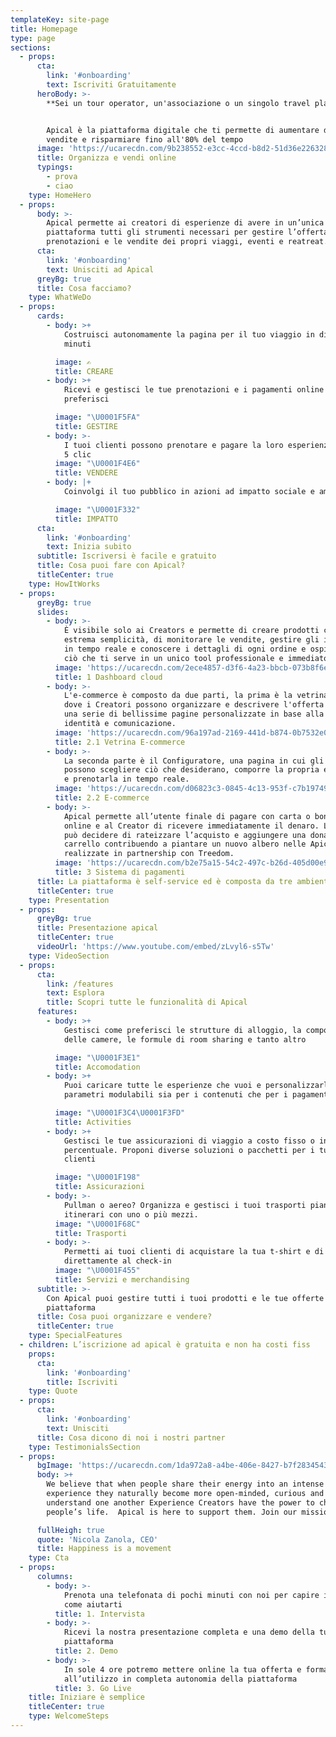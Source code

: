 ```yaml
---
templateKey: site-page
title: Homepage
type: page
sections:
  - props:
      cta:
        link: '#onboarding'
        text: Iscriviti Gratuitamente
      heroBody: >-
        **Sei un tour operator, un'associazione o un singolo travel planner?**


        Apical è la piattaforma digitale che ti permette di aumentare del 30% le
        vendite e risparmiare fino all'80% del tempo
      image: 'https://ucarecdn.com/9b238552-e3cc-4ccd-b8d2-51d36e226328/'
      title: Organizza e vendi online
      typings:
        - prova
        - ciao
    type: HomeHero
  - props:
      body: >-
        Apical permette ai creatori di esperienze di avere in un’unica
        piattaforma tutti gli strumenti necessari per gestire l’offerta, le
        prenotazioni e le vendite dei propri viaggi, eventi e reatreat.
      cta:
        link: '#onboarding'
        text: Unisciti ad Apical
      greyBg: true
      title: Cosa facciamo?
    type: WhatWeDo
  - props:
      cards:
        - body: >+
            Costruisci autonomamente la pagina per il tuo viaggio in dieci
            minuti

          image: ✍️
          title: CREARE
        - body: >+
            Ricevi e gestisci le tue prenotazioni e i pagamenti online come
            preferisci

          image: "\U0001F5FA"
          title: GESTIRE
        - body: >-
            I tuoi clienti possono prenotare e pagare la loro esperienza in soli
            5 clic
          image: "\U0001F4E6"
          title: VENDERE
        - body: |+
            Coinvolgi il tuo pubblico in azioni ad impatto sociale e ambientale

          image: "\U0001F332"
          title: IMPATTO
      cta:
        link: '#onboarding'
        text: Inizia subito
      subtitle: Iscriversi è facile e gratuito
      title: Cosa puoi fare con Apical?
      titleCenter: true
    type: HowItWorks
  - props:
      greyBg: true
      slides:
        - body: >-
            È visibile solo ai Creators e permette di creare prodotti con
            estrema semplicità, di monitorare le vendite, gestire gli inventari
            in tempo reale e conoscere i dettagli di ogni ordine e ospite. Tutto
            ciò che ti serve in un unico tool professionale e immediato.
          image: 'https://ucarecdn.com/2ece4857-d3f6-4a23-bbcb-073b8f6ebd36/'
          title: 1 Dashboard cloud
        - body: >-
            L'e-commerce è composto da due parti, la prima è la vetrina online,
            dove i Creatori possono organizzare e descrivere l'offerta grazie a
            una serie di bellissime pagine personalizzate in base alla propria
            identità e comunicazione.
          image: 'https://ucarecdn.com/96a197ad-2169-441d-b874-0b7532e0a64f/'
          title: 2.1 Vetrina E-commerce
        - body: >-
            La seconda parte è il Configuratore, una pagina in cui gli ospiti
            possono scegliere ciò che desiderano, comporre la propria esperienza
            e prenotarla in tempo reale.
          image: 'https://ucarecdn.com/d06823c3-0845-4c13-953f-c7b19749d109/'
          title: 2.2 E-commerce
        - body: >-
            Apical permette all’utente finale di pagare con carta o bonifico
            online e al Creator di ricevere immediatamente il denaro. L’utente
            può decidere di rateizzare l’acquisto e aggiungere una donazione al
            carrello contribuendo a piantare un nuovo albero nelle Apical Forest
            realizzate in partnership con Treedom.
          image: 'https://ucarecdn.com/b2e75a15-54c2-497c-b26d-405d00e9deef/'
          title: 3 Sistema di pagamenti
      title: La piattaforma è self-service ed è composta da tre ambienti
      titleCenter: true
    type: Presentation
  - props:
      greyBg: true
      title: Presentazione apical
      titleCenter: true
      videoUrl: 'https://www.youtube.com/embed/zLvyl6-s5Tw'
    type: VideoSection
  - props:
      cta:
        link: /features
        text: Esplora
        title: Scopri tutte le funzionalità di Apical
      features:
        - body: >+
            Gestisci come preferisci le strutture di alloggio, la composizione
            delle camere, le formule di room sharing e tanto altro

          image: "\U0001F3E1"
          title: Accomodation
        - body: >+
            Puoi caricare tutte le esperienze che vuoi e personalizzarle con
            parametri modulabili sia per i contenuti che per i pagamenti

          image: "\U0001F3C4\U0001F3FD‍"
          title: Activities
        - body: >+
            Gestisci le tue assicurazioni di viaggio a costo fisso o in
            percentuale. Proponi diverse soluzioni o pacchetti per i tuoi
            clienti

          image: "\U0001F198"
          title: Assicurazioni
        - body: >-
            Pullman o aereo? Organizza e gestisci i tuoi trasporti pianificando
            itinerari con uno o più mezzi.
          image: "\U0001F68C"
          title: Trasporti
        - body: >-
            Permetti ai tuoi clienti di acquistare la tua t-shirt e di ritirarla
            direttamente al check-in
          image: "\U0001F455"
          title: Servizi e merchandising
      subtitle: >-
        Con Apical puoi gestire tutti i tuoi prodotti e le tue offerte in un’una
        piattaforma
      title: Cosa puoi organizzare e vendere?
      titleCenter: true
    type: SpecialFeatures
  - children: L’iscrizione ad apical è gratuita e non ha costi fiss
    props:
      cta:
        link: '#onboarding'
        title: Iscriviti
    type: Quote
  - props:
      cta:
        link: '#onboarding'
        text: Unisciti
      title: Cosa dicono di noi i nostri partner
    type: TestimonialsSection
  - props:
      bgImage: 'https://ucarecdn.com/1da972a8-a4be-406e-8427-b7f28345439c/'
      body: >+
        We believe that when people share their energy into an intense
        experience they naturally become more open-minded, curious and able to
        understand one another Experience Creators have the power to change
        people’s life.  Apical is here to support them. Join our mission

      fullHeigh: true
      quote: 'Nicola Zanola, CEO'
      title: Happiness is a movement
    type: Cta
  - props:
      columns:
        - body: >-
            Prenota una telefonata di pochi minuti con noi per capire insieme
            come aiutarti
          title: 1. Intervista
        - body: >-
            Ricevi la nostra presentazione completa e una demo della tua
            piattaforma
          title: 2. Demo
        - body: >-
            In sole 4 ore potremo mettere online la tua offerta e formarti
            all’utilizzo in completa autonomia della piattaforma
          title: 3. Go Live
    title: Iniziare è semplice
    titleCenter: true
    type: WelcomeSteps
---
```


